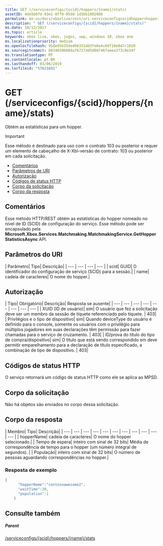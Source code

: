 ```yaml
---
title: GET (/serviceconfigs/{scid}/hoppers/{name}/stats)
assetID: 4de5b07d-93e1-8ff0-05dd-1d3bb1802088
permalink: en-us/docs/xboxlive/rest/uri-serviceconfigsscidhoppershoppernamestatsget.html
description: " GET (/serviceconfigs/{scid}/hoppers/{name}/stats)"
ms.date: 10/12/2017
ms.topic: article
keywords: xbox live, xbox, jogos, uwp, windows 10, xbox one
ms.localizationpriority: medium
ms.openlocfilehash: 95de95b35de496331dd3fe0a4c69f18e047c1020
ms.sourcegitcommit: b034650b684a767274d5d88746faeea373c8e34f
ms.translationtype: MT
ms.contentlocale: pt-BR
ms.lasthandoff: 03/06/2019
ms.locfileid: "57621691"
---
```

# <a name="get-serviceconfigsscidhoppersnamestats"></a>GET (/serviceconfigs/{scid}/hoppers/{name}/stats)

Obtém as estatísticas para um hopper.

> [!IMPORTANT]
> Esse método é destinado para uso com o contrato 103 ou posterior e requer um elemento de cabeçalho de X-Xbl-versão de contrato: 103 ou posterior em cada solicitação.

  * [Comentários](#ID4ET)
  * [Parâmetros de URI](#ID4E5)
  * [Autorização](#ID4EJB)
  * [Códigos de status HTTP](#ID4E3C)
  * [Corpo da solicitação](#ID4EFD)
  * [Corpo da resposta](#ID4EQD)

<a id="ID4ET"></a>


## <a name="remarks"></a>Comentários
Esse método HTTP/REST obtém as estatísticas do hopper nomeado no nível de ID (SCID) de configuração do serviço. Esse método pode ser encapsulado pela **Microsoft.Xbox.Services.Matchmaking.MatchmakingService.GetHopperStatisticsAsync** API.  
<a id="ID4E5"></a>


## <a name="uri-parameters"></a>Parâmetros do URI

| Parâmetro| Tipo| Descrição|
| --- | --- | --- | --- |
| scid| GUID| O identificador do configuração de serviço (SCID) para a sessão.|
| name| cadeia de caracteres| O nome do hopper.|

<a id="ID4EJB"></a>


## <a name="authorization"></a>Autorização

| Tipo| Obrigatório| Descrição| Resposta se ausente|
| --- | --- | --- | --- | --- | --- | --- | --- |
| XUID (ID de usuário)| sim| O usuário que fez a solicitação deve ser um membro da sessão de tíquete referenciado pelo tíquete. | 403|
| Privilégios e o tipo de dispositivo| sim| Quando deviceType do usuário é definido para o console, somente os usuários com o privilégio para múltiplos jogadores em suas declarações têm permissão para fazer chamadas para o serviço de cruzamento. | 403|
| ID/prova do título do tipo de compra/dispositivo| sim| O título que está sendo correspondido em deve permitir emparelhamento para a declaração de título especificado, a combinação de tipo de dispositivo. | 403|

<a id="ID4E3C"></a>


## <a name="http-status-codes"></a>Códigos de status HTTP
O serviço retornará um código de status HTTP como ele se aplica ao MPSD.  
<a id="ID4EFD"></a>


## <a name="request-body"></a>Corpo da solicitação

Não há objetos são enviados no corpo dessa solicitação.

<a id="ID4EQD"></a>


## <a name="response-body"></a>Corpo da resposta

| Membro| Tipo| Descrição|
| --- | --- | --- | --- | --- | --- | --- | --- | --- | --- | --- |
| hopperName| cadeia de caracteres| O nome do hopper selecionado.|
| Tempo de espera| inteiro com sinal de 32 bits| Média de correspondência de tempo para o hopper (um número integral de segundos). |
| População| inteiro com sinal de 32 bits| O número de pessoas aguardando correspondências no hopper.|

<a id="ID4E1D"></a>


### <a name="sample-response"></a>Resposta de exemplo


```cpp
{
      "hopperName":"contosoawesome2",
      "waitTime":30,
      "population":1
    }


```


<a id="ID4EJE"></a>


## <a name="see-also"></a>Consulte também

<a id="ID4ELE"></a>


##### <a name="parent"></a>Parent  

[/serviceconfigs/{scid}/hoppers/{name}/stats](uri-serviceconfigsscidhoppershoppernamestats.md)
